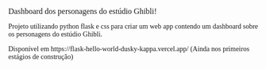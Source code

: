 <p><span style="font-family:Georgia,serif"><span style="font-size:16px">Dashboard dos personagens do estúdio Ghibli!&nbsp;🐉</span></span></p>

<p><span style="font-family:Georgia,serif">Projeto utilizando python flask e css para criar um web app contendo um dashboard sobre os personagens do estúdio Ghibli.</span></p>


<p><span style="font-family:Georgia,serif">Disponível em https://flask-hello-world-dusky-kappa.vercel.app/  (Ainda nos primeiros estágios de construção)</span></p>
